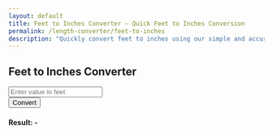 ```yaml
---
layout: default
title: Feet to Inches Converter – Quick Feet to Inches Conversion
permalink: /length-converter/feet-to-inches
description: "Quickly convert feet to inches using our simple and accurate tool. Ideal for height, DIY projects, and other measurements"
---
```



<div class="container p-4">
    <div class="card shadow-lg p-4 col-12 col-sm-8 col-md-6">
        <h2 class="text-center mb-4">Feet to Inches Converter</h2>
        <div class="mb-3">
            <input type="number" id="inputValue" class="form-control shadow" placeholder="Enter value in feet">
        </div>
        <button class="btn btn-primary btn-shadow w-100" onclick="convert()">Convert</button>
        <div class="mt-3">
            <h4>Result: <span id="result">-</span></h4>
        </div>
    </div>
</div>

<script>
    function convert() {
        let inputValue = document.getElementById("inputValue").value;
        let resultElement = document.getElementById("result");

        if (inputValue === "" || isNaN(inputValue)) {
            resultElement.innerText = "Please enter a valid number";
            return;
        }

        let result = inputValue * 12; // Convert feet to inches
        resultElement.innerText = result.toFixed(2) + " inches";
    }
</script>